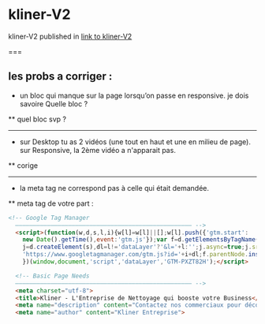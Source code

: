 # kliner-V2
kliner-V2 published in <a href="https://ismailkraou.github.io/kliner-V2/" target="_blank">link to kliner-V2</a>

===
## les probs a corriger :

* un bloc qui manque sur la page lorsqu’on passe en responsive.
je dois savoire Quelle bloc ?

** quel bloc svp ?

-----

* sur Desktop tu as 2 vidéos (une tout en haut et une en milieu de page).
sur Responsive, la 2ème vidéo a n'apparait pas.

** corige

-----

* la meta tag ne correspond pas à celle qui était demandée. 

** meta tag de votre part :

```html
<!-- Google Tag Manager
  –––––––––––––––––––––––––––––––––––––––––––––––––– -->
  <script>(function(w,d,s,l,i){w[l]=w[l]||[];w[l].push({'gtm.start':
    new Date().getTime(),event:'gtm.js'});var f=d.getElementsByTagName(s)[0],
    j=d.createElement(s),dl=l!='dataLayer'?'&l='+l:'';j.async=true;j.src=
    'https://www.googletagmanager.com/gtm.js?id='+i+dl;f.parentNode.insertBefore(j,f);
    })(window,document,'script','dataLayer','GTM-PXZT82H');</script>

  <!-- Basic Page Needs
  –––––––––––––––––––––––––––––––––––––––––––––––––– -->
  <meta charset="utf-8">
  <title>Kliner - L'Entreprise de Nettoyage qui booste votre Business</title>
  <meta name="description" content="Contactez nos commerciaux pour découvrir comment nos entreprises de nettoyage changent la donne pour les Bureaux, Commerces, Loueurs BnB et Copropriétés.">
  <meta name="author" content="Kliner Entreprise">
```
